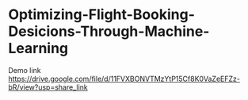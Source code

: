 # Optimizing-Flight-Booking-Desicions-Through-Machine-Learning
Demo link https://drive.google.com/file/d/11FVXBONVTMzYtP15Cf8K0VaZeEFZz-bR/view?usp=share_link
